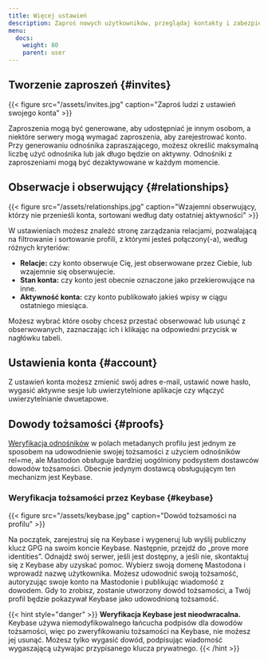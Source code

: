```yaml
---
title: Więcej ustawień
description: Zaproś nowych użytkowników, przeglądaj kontakty i zabezpiecz swoje konto.
menu:
  docs:
    weight: 80
    parent: user
---
```


## Tworzenie zaproszeń {#invites}

{{< figure src="/assets/invites.jpg" caption="Zaproś ludzi z ustawień swojego konta" >}}

Zaproszenia mogą być generowane, aby udostępniać je innym osobom, a niektóre serwery mogą wymagać zaproszenia, aby zarejestrować konto. Przy generowaniu odnośnika zapraszającego, możesz określić maksymalną liczbę użyć odnośnika lub jak długo będzie on aktywny. Odnośniki z zaproszeniami mogą być dezaktywowane w każdym momencie.

## Obserwacje i obserwujący {#relationships}

{{< figure src="/assets/relationships.jpg" caption="Wzajemni obserwujący, którzy nie przenieśli konta, sortowani według daty ostatniej aktywności" >}}

W ustawieniach możesz znaleźć stronę zarządzania relacjami, pozwalającą na filtrowanie i sortowanie profili, z którymi jesteś połączony(-a), według różnych kryteriów:

* **Relacje:** czy konto obserwuje Cię, jest obserwowane przez Ciebie, lub wzajemnie się obserwujecie.
* **Stan konta:** czy konto jest obecnie oznaczone jako przekierowujące na inne.
* **Aktywność konta:** czy konto publikowało jakieś wpisy w ciągu ostatniego miesiąca.

Możesz wybrać które osoby chcesz przestać obserwować lub usunąć z obserwowanych, zaznaczając ich i klikając na odpowiedni przycisk w nagłówku tabeli.

## Ustawienia konta {#account}

Z ustawień konta możesz zmienić swój adres e-mail, ustawić nowe hasło, wygasić aktywne sesje lub uwierzytelnione aplikacje czy włączyć uwierzytelnianie dwuetapowe.

## Dowody tożsamości {#proofs}

[Weryfikacja odnośników](../profile#verification) w polach metadanych profilu jest jednym ze sposobem na udowodnienie swojej tożsamości z użyciem odnośników rel=me, ale Mastodon obsługuje bardziej uogólniony podsystem dostawców dowodów tożsamości. Obecnie jedynym dostawcą obsługującym ten mechanizm jest Keybase.

### Weryfikacja tożsamości przez Keybase {#keybase}

{{< figure src="/assets/keybase.jpg" caption="Dowód tożsamości na profilu" >}}

Na początek, zarejestruj się na Keybase i wygeneruj lub wyślij publiczny klucz GPG na swoim koncie Keybase. Następnie, przejdź do „prove more identities”. Odnajdź swój serwer, jeśli jest dostępny, a jeśli nie, skontaktuj się z Keybase aby uzyskać pomoc. Wybierz swoją domenę Mastodona i wprowadź nazwę użytkownika. Możesz udowodnić swoją tożsamość, autoryzując swoje konto na Mastodonie i publikując wiadomość z dowodem. Gdy to zrobisz, zostanie utworzony dowód tożsamości, a Twój profil będzie pokazywał Keybase jako udowodnioną tożsamość.

{{< hint style="danger" >}}
**Weryfikacja Keybase jest nieodwracalna.** Keybase używa niemodyfikowalnego łańcucha podpisów dla dowodów tożsamości, więc po zweryfikowaniu tożsamości na Keybase, nie możesz jej usunąć. Możesz tylko wygasić dowód, podpisując wiadomość wygaszającą używajac przypisanego klucza prywatnego.
{{< /hint >}}


